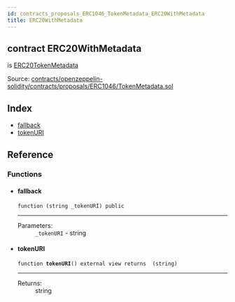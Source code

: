 ```yaml
---
id: contracts_proposals_ERC1046_TokenMetadata_ERC20WithMetadata
title: ERC20WithMetadata
---
```


<div class="contract-doc"><div class="contract"><h2 class="contract-header"><span class="contract-kind">contract</span> ERC20WithMetadata</h2><p class="base-contracts"><span>is</span> <a href="contracts_proposals_ERC1046_TokenMetadata_ERC20TokenMetadata.html">ERC20TokenMetadata</a></p><div class="source">Source: <a href="https://github.com/2keynet/web3-alpha/blob/v0.0.3/contracts/openzeppelin-solidity/contracts/proposals/ERC1046/TokenMetadata.sol" target="_blank">contracts/openzeppelin-solidity/contracts/proposals/ERC1046/TokenMetadata.sol</a></div></div><div class="index"><h2>Index</h2><ul><li><a href="contracts_proposals_ERC1046_TokenMetadata_ERC20WithMetadata.html#">fallback</a></li><li><a href="contracts_proposals_ERC1046_TokenMetadata_ERC20WithMetadata.html#tokenURI">tokenURI</a></li></ul></div><div class="reference"><h2>Reference</h2><div class="functions"><h3>Functions</h3><ul><li><div class="item function"><span id="fallback" class="anchor-marker"></span><h4 class="name">fallback</h4><div class="body"><code class="signature">function <strong></strong><span>(string _tokenURI) </span><span>public </span></code><hr/><dl><dt><span class="label-parameters">Parameters:</span></dt><dd><div><code>_tokenURI</code> - string</div></dd></dl></div></div></li><li><div class="item function"><span id="tokenURI" class="anchor-marker"></span><h4 class="name">tokenURI</h4><div class="body"><code class="signature">function <strong>tokenURI</strong><span>() </span><span>external </span><span>view </span><span>returns  (string) </span></code><hr/><dl><dt><span class="label-return">Returns:</span></dt><dd>string</dd></dl></div></div></li></ul></div></div></div>
